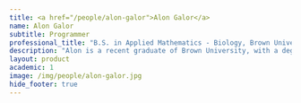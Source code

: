 ```yaml
---
title: <a href="/people/alon-galor">Alon Galor</a>
name: Alon Galor
subtitle: Programmer
professional_title: "B.S. in Applied Mathematics - Biology, Brown University, Scientific Programmer (2017-2021), PhD student, University of Oxford"  # Joined professional titles
description: "Alon is a recent graduate of Brown University, with a degree in Applied Mathematics - Biology (B.S.) and Economics (B.A.). Prior to joining the lab, he worked as a Research Associate at Harvard Business School and spent summers at Central and Investment Banks. In the coming years, Alon hopes to pursue doctoral studies in Biomedical Informatics."
layout: product
academic: 1
image: /img/people/alon-galor.jpg
hide_footer: true
---
```

